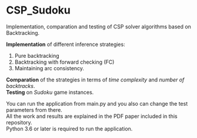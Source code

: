 # CSP_Sudoku
Implementation, comparation and testing of CSP solver algorithms based on Backtracking. <br />

__Implementation__ of different inference strategies: 
1. Pure backtracking
2. Backtracking with forward checking (FC)
3. Maintaining arc consistency. <br />

__Comparation__ of the strategies in terms of _time complexity_ and _number of backtracks_. <br />
__Testing__ on _Sudoku_ game instances.

You can run the application from main.py and you also can change the test parameters from there. <br />
All the work and results are explained in the PDF paper included in this repository. <br />
Python 3.6 or later is required to run the application.


